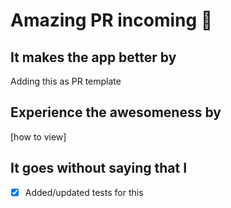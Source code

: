 # Amazing PR incoming 🎉

## It makes the app better by

Adding this as PR template

## Experience the awesomeness by

[how to view]

## It goes without saying that I

* [x] Added/updated tests for this
